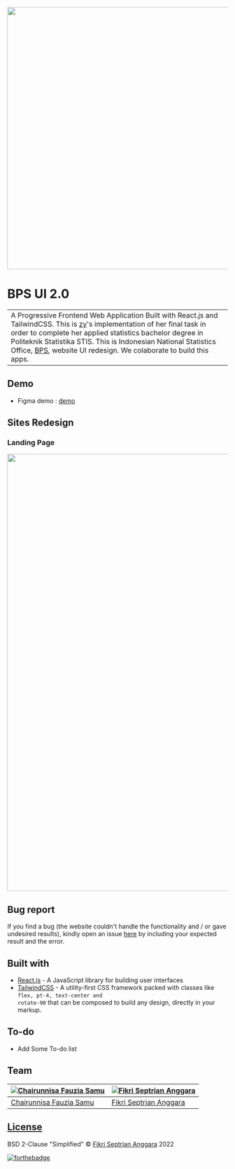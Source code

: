 <div>
 <p align="center">
  <img width="full" height="600" src="https://github.com/fikrianggara/fikrianggara.github.io/blob/main/assets/bps%202%20-%20homepage.png?raw=true">
</p>
</div>

# BPS UI 2.0

<table>
<tr>
<td>
  A Progressive Frontend Web Application Built with React.js and TailwindCSS. This is <a href='https://github.com/scarletzyy'>zy</a>'s implementation of her final task in order to complete her applied statistics bachelor degree in Politeknik Statistika STIS. This is Indonesian National Statistics Office, <a href='https://www.bps.go.id/'>BPS</a>, website UI redesign. We colaborate to build this apps.
</td>
</tr>
</table>

## Demo

- Figma demo : [demo](https://www.figma.com/proto/nXNupES0wTDGIITaTprbxG/Prorotype-Survei-02-Redesign-Web-BPS?node-id=18%3A8008&scaling=min-zoom&page-id=0%3A1&starting-point-node-id=2%3A4316)

## Sites Redesign

### Landing Page

<div>
 <p align="center">
  <img height="1000" src="https://github.com/fikrianggara/fikrianggara.github.io/blob/main/assets/bps%202%20-%20landingpage.png?raw=true">
</p>
</div>

<!-- ### Development
Want to contribute? Great!

To fix a bug or enhance an existing module, follow these steps:

- Fork the repo
- Create a new branch (`git checkout -b improve-feature`)
- Make the appropriate changes in the files
- Add changes to reflect the changes made
- Commit your changes (`git commit -am 'Improve feature'`)
- Push to the branch (`git push origin improve-feature`)
- Create a Pull Request  -->

## Bug report

If you find a bug (the website couldn't handle the functionality and / or gave undesired results), kindly open an issue [here](https://github.com/fikrianggara/BPS-frontend-V2/issues/new) by including your expected result and the error.

<!--
If you'd like to request a new function, feel free to do so by opening an issue [here](https://github.com/iharsh234/WebApp/issues/new). Please include sample queries and their corresponding results. -->

## Built with

- [React.js](https://reactjs.org) - A JavaScript library for building user interfaces
- [TailwindCSS](https://tailwindcss.com/) - A utility-first CSS framework packed with classes like <code>flex, pt-4, text-center and rotate-90</code> that can be composed to build any design, directly in your markup.

## To-do

- Add Some To-do list

## Team

| [![Chairunnisa Fauzia Samu](https://avatars.githubusercontent.com/u/70557053?v=4&s=144)](https://github.com/scarletzyy) | [![Fikri Septrian Anggara](https://avatars.githubusercontent.com/u/72930090?v=4&S=144)](https://github.com/fikrianggara) |
| ----------------------------------------------------------------------------------------------------------------------- | ------------------------------------------------------------------------------------------------------------------------ |
| [Chairunnisa Fauzia Samu](https://github.com/scarletzyy)                                                                | [Fikri Septrian Anggara](https://github.com/fikrianggara)                                                                |

## [License](https://github.com/fikrianggara/BPS-frontend-V2/blob/main/LICENSE.md)

BSD 2-Clause "Simplified" © [Fikri Septrian Anggara](https://github.com/fikrianggara) 2022

[![forthebadge](http://forthebadge.com/images/badges/built-with-love.svg)](http://forthebadge.com)
